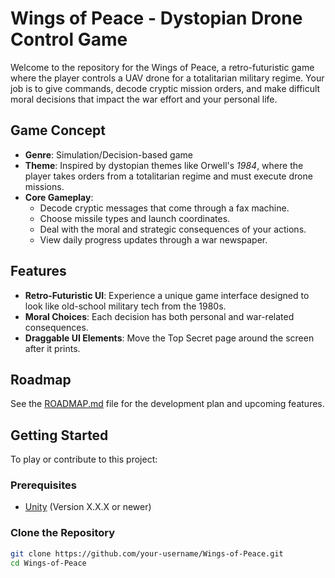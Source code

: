 # Wings of Peace - Dystopian Drone Control Game

Welcome to the repository for the Wings of Peace, a retro-futuristic game where the player controls a UAV drone for a totalitarian military regime. Your job is to give commands, decode cryptic mission orders, and make difficult moral decisions that impact the war effort and your personal life.

## Game Concept

- **Genre**: Simulation/Decision-based game
- **Theme**: Inspired by dystopian themes like Orwell's *1984*, where the player takes orders from a totalitarian regime and must execute drone missions.
- **Core Gameplay**: 
  - Decode cryptic messages that come through a fax machine.
  - Choose missile types and launch coordinates.
  - Deal with the moral and strategic consequences of your actions.
  - View daily progress updates through a war newspaper.

## Features
- **Retro-Futuristic UI**: Experience a unique game interface designed to look like old-school military tech from the 1980s.
- **Moral Choices**: Each decision has both personal and war-related consequences.
- **Draggable UI Elements**: Move the Top Secret page around the screen after it prints.

## Roadmap

See the [ROADMAP.md](ROADMAP.md) file for the development plan and upcoming features.

## Getting Started

To play or contribute to this project:

### Prerequisites
- [Unity](https://unity.com/) (Version X.X.X or newer)

### Clone the Repository
```bash
git clone https://github.com/your-username/Wings-of-Peace.git
cd Wings-of-Peace
